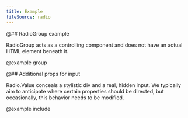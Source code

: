 ```yaml
---
title: Example
fileSource: radio
---
```


@## RadioGroup example

RadioGroup acts as a controlling component and does not have an actual HTML element beneath it.

@example group

@## Additional props for input

Radio.Value conceals a stylistic div and a real, hidden input. We typically aim to anticipate where certain properties
should be directed, but occasionally, this behavior needs to be modified.

@example include
